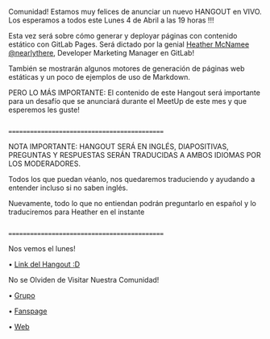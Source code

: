 Comunidad! Estamos muy felices de anunciar un nuevo HANGOUT en VIVO. Los esperamos a todos este Lunes 4 de Abril a las 19 horas !!! 

Esta vez será sobre cómo generar y deployar páginas con contenido estático con GitLab Pages. Será dictado por la genial [Heather McNamee](http://cdn1-www.cattime.com/assets/uploads/gallery/persian-cats-and-kittens/persian-cats-and-kittens-1.jpg) [@nearlythere](http://cdn1-www.cattime.com/assets/uploads/gallery/persian-cats-and-kittens/persian-cats-and-kittens-1.jpg), Developer Marketing Manager en GitLab! 

También se mostrarán algunos motores de generación de páginas web estáticas y un poco de ejemplos de uso de Markdown. 

PERO LO MÁS IMPORTANTE: El contenido de este Hangout será importante para un desafío que se anunciará durante el MeetUp de este mes y que esperemos les guste! 

									=========================================== 

NOTA IMPORTANTE: HANGOUT SERÁ EN INGLÉS, DIAPOSITIVAS, PREGUNTAS Y RESPUESTAS SERÁN TRADUCIDAS A AMBOS IDIOMAS POR LOS MODERADORES. 

Todos los que puedan véanlo, nos quedaremos traduciendo y ayudando a entender incluso si no saben inglés. 

Nuevamente, todo lo que no entiendan podrán preguntarlo en español y lo traduciremos para Heather en el instante 

									=========================================== 

Nos vemos el lunes!


• [Link del Hangout :D](https://www.youtube.com/watch?v=0D4JjOHbhAI)



No se Olviden de Visitar Nuestra Comunidad!

• [Grupo]( https://web.facebook.com/groups/ProgramadoresCL/)

• [Fanspage](https://web.facebook.com/proinchile/) 

• [Web](http://www.programadores.cl/) 

<!--
Videos : 

* Parte 1 : #
* Parte 2 : #
* Parte 3 : #

** Pronto seran recompilados y subidos a nuestro canal de youtube pero los 3 en uno :)
-->